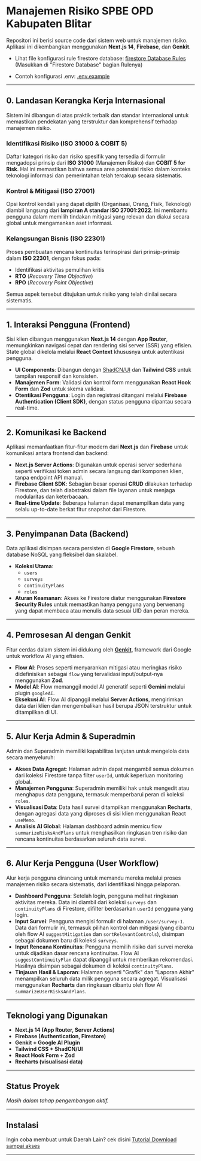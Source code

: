 # Manajemen Risiko SPBE OPD Kabupaten Blitar

Repositori ini berisi source code dari sistem web untuk manajemen risiko. Aplikasi ini dikembangkan menggunakan **Next.js 14**, **Firebase**, dan **Genkit**.

- Lihat file konfigurasi rule firestore database: [firestore Database Rules](./Other/rulefirestoredatabase.rule) (Masukkan di "Firestore Database" bagian Rulenya)

- Contoh konfigurasi .env: [.env.example](./Other/.env.example)
---

## 0. Landasan Kerangka Kerja Internasional

Sistem ini dibangun di atas praktik terbaik dan standar internasional untuk memastikan pendekatan yang terstruktur dan komprehensif terhadap manajemen risiko.

### Identifikasi Risiko (ISO 31000 & COBIT 5)
Daftar kategori risiko dan risiko spesifik yang tersedia di formulir mengadopsi prinsip dari **ISO 31000** (Manajemen Risiko) dan **COBIT 5 for Risk**. Hal ini memastikan bahwa semua area potensial risiko dalam konteks teknologi informasi dan pemerintahan telah tercakup secara sistematis.

### Kontrol & Mitigasi (ISO 27001)
Opsi kontrol kendali yang dapat dipilih (Organisasi, Orang, Fisik, Teknologi) diambil langsung dari **lampiran A standar ISO 27001:2022**. Ini membantu pengguna dalam memilih tindakan mitigasi yang relevan dan diakui secara global untuk mengamankan aset informasi.  

### Kelangsungan Bisnis (ISO 22301)
Proses pembuatan rencana kontinuitas terinspirasi dari prinsip-prinsip dalam **ISO 22301**, dengan fokus pada:
- Identifikasi aktivitas pemulihan kritis
- **RTO** (*Recovery Time Objective*)
- **RPO** (*Recovery Point Objective*)  

Semua aspek tersebut ditujukan untuk risiko yang telah dinilai secara sistematis.

---

## 1. Interaksi Pengguna (Frontend)

Sisi klien dibangun menggunakan **Next.js 14** dengan **App Router**, memungkinkan navigasi cepat dan rendering sisi server (SSR) yang efisien. State global dikelola melalui **React Context** khususnya untuk autentikasi pengguna.

- **UI Components**: Dibangun dengan [ShadCN/UI](https://ui.shadcn.com/) dan **Tailwind CSS** untuk tampilan responsif dan konsisten.
- **Manajemen Form**: Validasi dan kontrol form menggunakan **React Hook Form** dan **Zod** untuk skema validasi.
- **Otentikasi Pengguna**: Login dan registrasi ditangani melalui **Firebase Authentication (Client SDK)**, dengan status pengguna dipantau secara real-time.

---

## 2. Komunikasi ke Backend

Aplikasi memanfaatkan fitur-fitur modern dari **Next.js** dan **Firebase** untuk komunikasi antara frontend dan backend:

- **Next.js Server Actions**: Digunakan untuk operasi server sederhana seperti verifikasi token admin secara langsung dari komponen klien, tanpa endpoint API manual.
- **Firebase Client SDK**: Sebagian besar operasi **CRUD** dilakukan terhadap Firestore, dan telah diabstraksi dalam file layanan untuk menjaga modularitas dan keterbacaan.
- **Real-time Update**: Beberapa halaman dapat menampilkan data yang selalu up-to-date berkat fitur snapshot dari Firestore.

---

## 3. Penyimpanan Data (Backend)

Data aplikasi disimpan secara persisten di **Google Firestore**, sebuah database NoSQL yang fleksibel dan skalabel.

- **Koleksi Utama**:
  - `users`
  - `surveys`
  - `continuityPlans`
  - `roles`
- **Aturan Keamanan**: Akses ke Firestore diatur menggunakan **Firestore Security Rules** untuk memastikan hanya pengguna yang berwenang yang dapat membaca atau menulis data sesuai UID dan peran mereka.

---

## 4. Pemrosesan AI dengan Genkit

Fitur cerdas dalam sistem ini didukung oleh [**Genkit**](https://ai.google.dev/genkit), framework dari Google untuk workflow AI yang efisien.

- **Flow AI**: Proses seperti menyarankan mitigasi atau meringkas risiko didefinisikan sebagai `flow` yang tervalidasi input/output-nya menggunakan **Zod**.
- **Model AI**: Flow memanggil model AI generatif seperti **Gemini** melalui plugin `googleAI`.
- **Eksekusi AI**: Flow AI dipanggil melalui **Server Actions**, mengirimkan data dari klien dan mengembalikan hasil berupa JSON terstruktur untuk ditampilkan di UI.

---

## 5. Alur Kerja Admin & Superadmin

Admin dan Superadmin memiliki kapabilitas lanjutan untuk mengelola data secara menyeluruh:

- **Akses Data Agregat**: Halaman admin dapat mengambil semua dokumen dari koleksi Firestore tanpa filter `userId`, untuk keperluan monitoring global.
- **Manajemen Pengguna**: Superadmin memiliki hak untuk mengedit atau menghapus data pengguna, termasuk memperbarui peran di koleksi `roles`.
- **Visualisasi Data**: Data hasil survei ditampilkan menggunakan **Recharts**, dengan agregasi data yang diproses di sisi klien menggunakan React `useMemo`.
- **Analisis AI Global**: Halaman dashboard admin memicu flow `summarizeRisksAndPlans` untuk menghasilkan ringkasan tren risiko dan rencana kontinuitas berdasarkan seluruh data survei.

---

## 6. Alur Kerja Pengguna (User Workflow)

Alur kerja pengguna dirancang untuk memandu mereka melalui proses manajemen risiko secara sistematis, dari identifikasi hingga pelaporan.

- **Dashboard Pengguna**: Setelah login, pengguna melihat ringkasan aktivitas mereka. Data ini diambil dari koleksi `surveys` dan `continuityPlans` di Firestore, difilter berdasarkan `userId` pengguna yang login.
- **Input Survei**: Pengguna mengisi formulir di halaman `/user/survey-1`. Data dari formulir ini, termasuk pilihan kontrol dan mitigasi (yang dibantu oleh flow AI `suggestMitigation` dan `sortRelevantControls`), disimpan sebagai dokumen baru di koleksi `surveys`.
- **Input Rencana Kontinuitas**: Pengguna memilih risiko dari survei mereka untuk dijadikan dasar rencana kontinuitas. Flow AI `suggestContinuityPlan` dapat dipanggil untuk memberikan rekomendasi. Hasilnya disimpan sebagai dokumen di koleksi `continuityPlans`.
- **Tinjauan Hasil & Laporan**: Halaman seperti "Grafik" dan "Laporan Akhir" menampilkan seluruh data milik pengguna secara agregat. Visualisasi menggunakan **Recharts** dan ringkasan dibantu oleh flow AI `summarizeUserRisksAndPlans`.

---

## Teknologi yang Digunakan

- **Next.js 14 (App Router, Server Actions)**
- **Firebase (Authentication, Firestore)**
- **Genkit + Google AI Plugin**
- **Tailwind CSS + ShadCN/UI**
- **React Hook Form + Zod**
- **Recharts (visualisasi data)**

---

## Status Proyek

 *Masih dalam tahap pengembangan aktif.*

---

## Instalasi

Ingin coba membuat untuk Daerah Lain? cek disini
[Tutorial Download sampai akses](./Other/tutorial.md)

---
